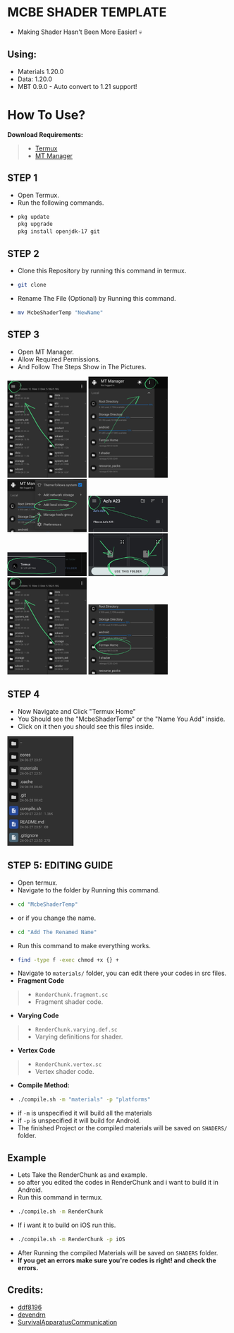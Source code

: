 # MCBE SHADER TEMPLATE
- Making Shader Hasn't Been More Easier! 💀

## Using:
  - Materials 1.20.0
  - Data: 1.20.0
  - MBT 0.9.0 - Auto convert to 1.21 support!

# How To Use?
**Download Requirements:**
  >- [Termux](https://github.com/termux/termux-app/releases/tag/v0.118.1)
  >- [MT Manager](https://mt-manager.en.uptodown.com/android)


## **STEP 1**
- Open Termux.
- Run the following commands.
- ```sh
  pkg update
  pkg upgrade
  pkg install openjdk-17 git

## **STEP 2**
- Clone this Repository by running this command in termux.
- ```sh
  git clone
- Rename The File (Optional) by Running this command.
- ```sh
  mv McbeShaderTemp "NewName"


## **STEP 3**
- Open MT Manager.
- Allow Required Permissions.
- And Follow The Steps Show in The Pictures.
<img src=".cache/1.jpg" alt="tutorial1" width="180">
<img src=".cache/2.jpg" alt="tutorial2" width="180">
<img src=".cache/3.jpg" alt="tutorial3" width="180"> 
<img src=".cache/4.jpg" alt="tutorial4" width="180">
<img src=".cache/5.jpg" alt="tutorial5" width="180">
<img src=".cache/6.jpg" alt="tutorial6" width="180">
<img src=".cache/1.jpg" alt="tutorial7" width="180">
<img src=".cache/7.jpg" alt="tutorial8" width="180">

## **STEP 4**
- Now Navigate and Click "Termux Home"
- You Should see the "McbeShaderTemp" or the "Name You Add" inside.
- Click on it then you should see this files inside.
<img src=".cache/0.jpg" alt="tutorial5" width="150">

## **STEP 5: EDITING GUIDE**
- Open termux.
- Navigate to the folder by Running this command.
- ```sh
  cd "McbeShaderTemp"   
- or if you change the name.
- ```sh
  cd "Add The Renamed Name"     
- Run this command to make everything works.
- ```sh
  find -type f -exec chmod +x {} +
- Navigate to ``materials/`` folder, you can edit there your codes in src files.
- **Fragment Code**
 >- `RenderChunk.fragment.sc`
  >- Fragment shader code.
- **Varying Code**
 >- `RenderChunk.varying.def.sc`
  >- Varying definitions for shader.
- **Vertex Code**
 >- `RenderChunk.vertex.sc`
  >- Vertex shader code.
- **Compile Method:**
- ```sh
  ./compile.sh -m "materials" -p "platforms"
- if ``-m`` is unspecified it will build all the materials
- if ``-p`` is unspecified it will build for Android.
- The finished Project or the compiled materials will be saved on ``SHADERS/`` folder.

## **Example**
- Lets Take the RenderChunk as and example.
- so after you edited the codes in RenderChunk and i want to build it in Android.
- Run this command in termux.
- ```sh
  ./compile.sh -m RenderChunk
- If i want it to build on iOS run this.
- ```sh
  ./compile.sh -m RenderChunk -p iOS
- After Running the compiled Materials will be saved on ``SHADERS`` folder.
- **If you get an errors make sure you're codes is right! and check the errors.**

## Credits:
- [ddf8196](https://github.com/ddf8196)
- [devendrn](https://github.com/devendrn)
- [SurvivalApparatusCommunication](https://github.com/SurvivalApparatusCommunication)

